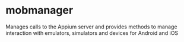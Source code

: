 # mobmanager
Manages calls to the Appium server and provides methods to manage interaction with emulators, simulators and devices for Android and iOS
